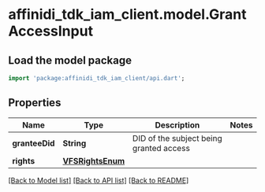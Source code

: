 # affinidi_tdk_iam_client.model.GrantAccessInput

## Load the model package

```dart
import 'package:affinidi_tdk_iam_client/api.dart';
```

## Properties

| Name           | Type                                  | Description                             | Notes |
| -------------- | ------------------------------------- | --------------------------------------- | ----- |
| **granteeDid** | **String**                            | DID of the subject being granted access |
| **rights**     | [**VFSRightsEnum**](VFSRightsEnum.md) |                                         |

[[Back to Model list]](../README.md#documentation-for-models) [[Back to API list]](../README.md#documentation-for-api-endpoints) [[Back to README]](../README.md)
